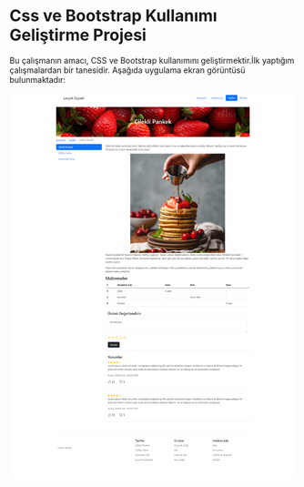 # Css ve Bootstrap Kullanımı Geliştirme Projesi

Bu çalışmanın amacı, CSS ve Bootstrap kullanımını geliştirmektir.İlk yaptığım çalışmalardan bir tanesidir. Aşağıda uygulama ekran görüntüsü bulunmaktadır:

![Uygulama Ekran Görüntüsü](./img/tarifler.png)